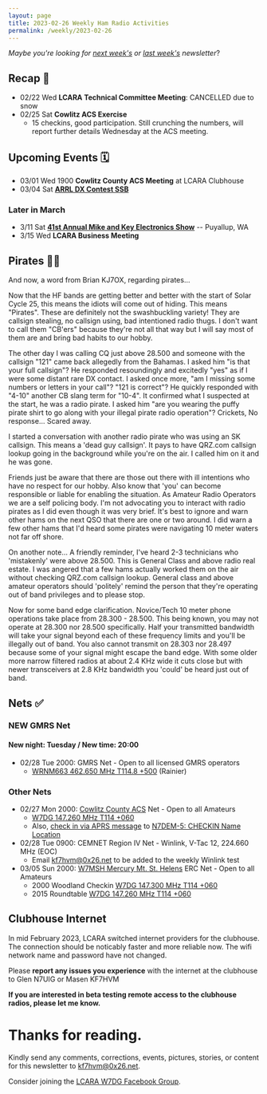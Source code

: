 ```yaml
---
layout: page
title: 2023-02-26 Weekly Ham Radio Activities
permalink: /weekly/2023-02-26
---
```


_Maybe you're looking for [next week's](/weekly/2023-03-05) or [last week's](/weekly/2023-02-19) newsletter_?

## Recap 🔁

* 02/22 Wed **LCARA Technical Committee Meeting**: CANCELLED due to snow
* 02/25 Sat **Cowlitz ACS Exercise**
  * 15 checkins, good participation. Still crunching the numbers, will report
    further details Wednesday at the ACS meeting.

## Upcoming Events 🗓

* 03/01 Wed 1900 **Cowlitz County ACS Meeting** at LCARA Clubhouse
* 03/04 Sat [**ARRL DX Contest SSB**](http://www.arrl.org/arrl-dx)

### Later in March

* 3/11 Sat [**41st Annual Mike and Key Electronics Show**](http://www.mikeandkey.org/flea.php) -- Puyallup, WA
* 3/15 Wed **LCARA Business Meeting**

## Pirates 🏴‍☠️

And now, a word from Brian KJ7OX, regarding pirates...

Now that the HF bands are getting better and better with the start of Solar
Cycle 25, this means the idiots will come out of hiding.  This means "Pirates".
These are definitely not the swashbuckling variety!  They are callsign stealing,
no callsign using, bad intentioned radio thugs.  I don't want to call them
"CB'ers" because they're not all that way but I will say most of them are and
bring bad habits to our hobby.

The other day I was calling CQ just above 28.500 and someone with the callsign
"121" came back allegedly from the Bahamas.  I asked him "is that your full
callsign"?  He responded resoundingly and excitedly "yes" as if I were some
distant rare DX contact.  I asked once more, "am I missing some numbers or
letters in your call"?  "121 is correct"?  He quickly responded with "4-10"
another CB slang term for "10-4".  It confirmed what I suspected at the start,
he was a radio pirate.  I asked him "are you wearing the puffy pirate shirt to
go along with your illegal pirate radio operation"?  Crickets, No response...
Scared away.

I started a conversation with another radio pirate who was using an SK callsign.
This means a 'dead guy callsign'.  It pays to have QRZ.com callsign lookup going
in the background while you're on the air.  I called him on it and he was gone.

Friends just be aware that there are those out there with ill intentions who
have no respect for our hobby.  Also know that 'you' can become responsible or
liable for enabling the situation.  As Amateur Radio Operators we are a self
policing body.  I'm not advocating you to interact with radio pirates as I did
even though it was very brief.  It's best to ignore and warn other hams on the
next QSO that there are one or two around. I did warn a few other hams that I'd
heard some pirates were navigating 10 meter waters not far off shore.

On another note...  A friendly reminder, I've heard 2-3 technicians who
'mistakenly' were above 28.500.  This is General Class and above radio real
estate.  I was angered that a few hams actually worked them on the air without
checking QRZ.com callsign lookup.  General class and above amateur operators
should 'politely' remind the person that they're operating out of band
privileges and to please stop.  

Now for some band edge clarification.  Novice/Tech 10 meter phone operations
take place from 28.300 - 28.500.  This being known, you may not operate at
28.300 nor 28.500 specifically.  Half your transmitted bandwidth will take your
signal beyond each of these frequency limits and you'll be illegally out of
band.  You also cannot transmit on 28.303 nor 28.497 because some of your signal
might escape the band edge.  With some older more narrow filtered radios at
about 2.4 KHz wide it cuts close but with newer transceivers at 2.8 KHz
bandwidth you 'could' be heard just out of band.

## Nets ✅

### NEW GMRS Net

#### New night: **Tuesday** / New time: **20:00**

- 02/28 Tue 2000: GMRS Net - Open to all licensed GMRS operators
  - [WRNM663 462.650 MHz T114.8 +500](https://www.repeaterbook.com/gmrs/details.php?state_id=53&ID=367) (Rainier)

### Other Nets

- 02/27 Mon 2000: [Cowlitz County ACS](http://cowlitzradio.org/) Net - Open to all Amateurs
  - [W7DG 147.260 MHz T114 +060](https://www.repeaterbook.com/repeaters/details.php?ID=408&state_id=53)
  - Also, [check in via APRS message](/info/aprsnet/) to [N7DEM-5: CHECKIN Name Location](https://aprs.fi/?c=message&call=N7DEM-5)
- 02/28 Tue 0900: CEMNET Region IV Net - Winlink, V-Tac 12, 224.660 MHz (EOC)
  - Email [kf7hvm@0x26.net](mailto:kf7hvm@0x26.net) to be added to the weekly
    Winlink test
- 03/05 Sun 2000: [W7MSH Mercury Mt. St. Helens](https://www.w7msh.org) ERC Net - Open to all Amateurs
  - 2000 Woodland Checkin [W7DG 147.300 MHz T114 +060](https://www.repeaterbook.com/repeaters/details.php?state_id=53&ID=412)
  - 2015 Roundtable [W7DG 147.260 MHz T114 +060](https://www.repeaterbook.com/repeaters/details.php?ID=408&state_id=53)

## Clubhouse Internet

In mid February 2023, LCARA switched internet providers for the clubhouse. The
connection should be noticably faster and more reliable now. The wifi network
name and password have not changed.

Please **report any issues you experience** with the internet at the clubhouse
to Glen N7UIG or Masen KF7HVM

**If you are interested in beta testing remote access to the clubhouse radios,
please let me know.**

# Thanks for reading. 

Kindly send any comments, corrections, events, pictures, stories, or content for
this newsletter to [kf7hvm@0x26.net](mailto:kf7hvm@0x26.net).

Consider joining the [LCARA W7DG Facebook Group](https://www.facebook.com/groups/LCARA.W7DG/).
